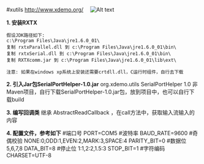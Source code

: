 
#xutils http://www.xdemo.org/ 　![Alt text](http://upload-images.jianshu.io/upload_images/607529-01ad59870a978b72.png?imageMogr2/auto-orient/strip%7CimageView2/2/w/1240)

**1. 安装RXTX**
	
	假设JDK路径如下:
	c:\Program Files\Java\jre1.6.0_01\
	复制 rxtxParallel.dll 到 c:\Program Files\Java\jre1.6.0_01\bin\
	复制 rxtxSerial.dll 到 c:\Program Files\Java\jre1.6.0_01\bin\
	复制 RXTXcomm.jar 到 c:\Program Files\Java\jre1.6.0_01\lib\ext\
	
	注意: 如果在windows xp系统上安装还需要crtdll.dll，C运行时组件，自行去下载

**2. 引入Jar包SerialPortHelper-1.0.jar**
	<dependency>
		<groupId>org.xdemo.utils</groupId>
		<artifactId>SerialPortHelper</artifactId>
		<version>1.0</version>
	</dependency>
	非Maven项目，自行下载SerialPortHelper-1.0.jar包，放到项目中，也可以自行下载build
	
**3. 编写回调类**
	继承 AbstractReadCallback ，在call方法中，获取输入流输入的内容

**4. 配置文件，参考如下**
	#端口号
	PORT=COM5
	#波特率
	BAUD_RATE=9600
	#奇偶校验	NONE:0,ODD:1,EVEN:2,MARK:3,SPACE:4
	PARITY_BIT=0
	#数据位	5,6,7,8
	DATA_BIT=8
	#停止位	1:1,2:2,1.5:3
	STOP_BIT=1
	#字符编码
	CHARSET=UTF-8
